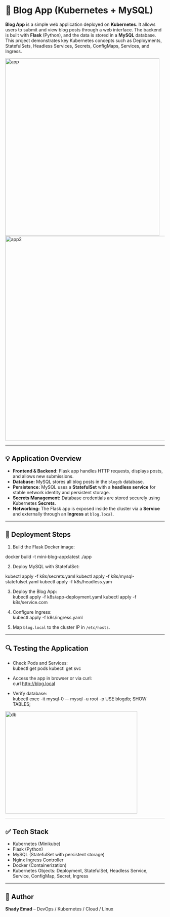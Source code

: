 # 📝 Blog App (Kubernetes + MySQL)

**Blog App** is a simple web application deployed on **Kubernetes**. It allows users to submit and view blog posts through a web interface. The backend is built with **Flask** (Python), and the data is stored in a **MySQL** database. This project demonstrates key Kubernetes concepts such as Deployments, StatefulSets, Headless Services, Secrets, ConfigMaps, Services, and Ingress.

<img width="487" height="561" alt="app" src="https://github.com/user-attachments/assets/ce1eac84-1873-46dd-bcbf-d9a3c9aed0a3" />

<img width="946" height="647" alt="app2" src="https://github.com/user-attachments/assets/1704ec0d-ce76-4ae0-8903-3ff7e2a68952" />

---

## 💡 Application Overview

- **Frontend & Backend:** Flask app handles HTTP requests, displays posts, and allows new submissions.  
- **Database:** MySQL stores all blog posts in the `blogdb` database.  
- **Persistence:** MySQL uses a **StatefulSet** with a **headless service** for stable network identity and persistent storage.  
- **Secrets Management:** Database credentials are stored securely using Kubernetes **Secrets**.  
- **Networking:** The Flask app is exposed inside the cluster via a **Service** and externally through an **Ingress** at `blog.local`.  


---

## 🚀 Deployment Steps

1. Build the Flask Docker image:  

docker build -t mini-blog-app:latest ./app



2. Deploy MySQL with StatefulSet:  

kubectl apply -f k8s/secrets.yaml
kubectl apply -f k8s/mysql-statefulset.yaml
kubectl apply -f k8s/headless.yam

3. Deploy the Blog App:  
kubectl apply -f k8s/app-deployment.yaml
kubectl apply -f k8s/service.com

4. Configure Ingress:  
kubectl apply -f k8s/ingress.yaml



5. Map `blog.local` to the cluster IP in `/etc/hosts`.

---

## 🔍 Testing the Application

- Check Pods and Services:  
kubectl get pods
kubectl get svc

- Access the app in browser or via curl:  
curl http://blog.local

- Verify database:  
kubectl exec -it mysql-0 -- mysql -u root -p
USE blogdb;
SHOW TABLES;

<img width="417" height="323" alt="db" src="https://github.com/user-attachments/assets/2465595d-0648-427e-bde9-8c5df8aca267" />

---

## ✅ Tech Stack

- Kubernetes (Minikube)  
- Flask (Python)  
- MySQL (StatefulSet with persistent storage)  
- Nginx Ingress Controller  
- Docker (Containerization)  
- Kubernetes Objects: Deployment, StatefulSet, Headless Service, Service, ConfigMap, Secret, Ingress  

---

## 👤 Author

**Shady Emad** – DevOps / Kubernetes / Cloud / Linux

